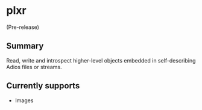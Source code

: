 # plxr

(Pre-release)

## Summary

Read, write and introspect higher-level objects embedded in self-describing Adios files or streams.

## Currently supports
   * Images
